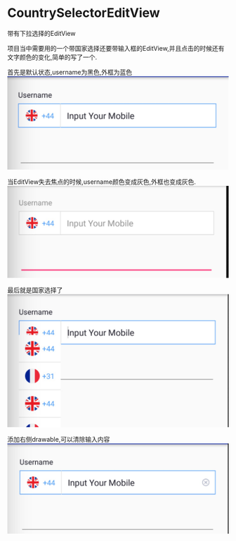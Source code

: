 # CountrySelectorEditView
带有下拉选择的EditView

项目当中需要用的一个带国家选择还要带输入框的EditView,并且点击的时候还有文字颜色的变化,简单的写了一个.

首先是默认状态,username为黑色,外框为蓝色
![](https://raw.githubusercontent.com/BestWhy/CountrySelectorEditView/master/Screenshots/000.jpg)

当EditView失去焦点的时候,username颜色变成灰色,外框也变成灰色.
![](https://raw.githubusercontent.com/BestWhy/CountrySelectorEditView/master/Screenshots/001.jpg)

最后就是国家选择了
![](https://raw.githubusercontent.com/BestWhy/CountrySelectorEditView/master/Screenshots/002.jpg)

添加右侧drawable,可以清除输入内容
![](https://raw.githubusercontent.com/BestWhy/CountrySelectorEditView/master/Screenshots/003.jpg)
